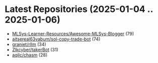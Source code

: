 # Latest Repositories (2025-01-04 .. 2025-01-06)

- [MLSys-Learner-Resources/Awesome-MLSys-Blogger](https://github.com/MLSys-Learner-Resources/Awesome-MLSys-Blogger) (79)
- [aitsereal63vabum/sol-copy-trade-bot](https://github.com/aitsereal63vabum/sol-copy-trade-bot) (74)
- [graniet/rllm](https://github.com/graniet/rllm) (34)
- [Zlkcyber/takerBot](https://github.com/Zlkcyber/takerBot) (31)
- [aqilc/chasm](https://github.com/aqilc/chasm) (28)
